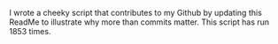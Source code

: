 I wrote a cheeky script that contributes to my Github by updating this ReadMe to illustrate why more than commits matter. This script has run 1853 times.